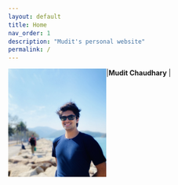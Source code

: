 ```yaml
---
layout: default
title: Home
nav_order: 1
description: "Mudit's personal website"
permalink: /
---
```

|<img src="./me.jpg" alt="Me" width="200" align="left"/>__Mudit Chaudhary__ |